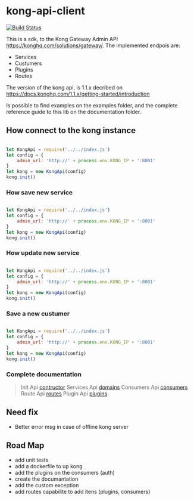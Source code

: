 # kong-api-client

[![Build Status](https://travis-ci.com/vitorecomp/kong-api-client.svg?branch=master)](https://travis-ci.com/vitorecomp/kong-api-client)

This is a sdk, to the Kong Gateway Admin API <https://konghq.com/solutions/gateway/>. The implemented endpois are:

- Services
- Custumers
- Plugins
- Routes

The version of the kong api, is 1.1.x decribed on <https://docs.konghq.com/1.1.x/getting-started/introduction>

Is possible to find examples on the examples folder, and the complete reference guide to this lib on
the documentation folder.

## How connect to the kong instance

```javascript

let KongApi = require('../../index.js')
let config = {
    admin_url: 'http://' + process.env.KONG_IP + ':8001'
}
let kong = new KongApi(config)
kong.init()

```

### How save new service

```javascript

let KongApi = require('../../index.js')
let config = {
    admin_url: 'http://' + process.env.KONG_IP + ':8001'
}
let kong = new KongApi(config)
kong.init()

```

### How update new service

```javascript

let KongApi = require('../../index.js')
let config = {
    admin_url: 'http://' + process.env.KONG_IP + ':8001'
}
let kong = new KongApi(config)
kong.init()

```

### Save a new custumer

```javascript

let KongApi = require('../../index.js')
let config = {
    admin_url: 'http://' + process.env.KONG_IP + ':8001'
}
let kong = new KongApi(config)
kong.init()

```

### Complete documentation

> Init Api [contructor](./documentation/init.md)
> Services Api [domains](./documentation/services.md)
> Consumers Api [consumers](./documentation/consumers.md)
> Route Api [routes](./documentation/routes.md)
> Plugin Api [plugins](./documentation/plugins.md)

## Need fix

- Better error msg in case of offline kong server

## Road Map

- add unit tests
- add a dockerfile to up kong
- add the plugins on the consumers (auth)
- create the documantation
- add the custom exception
- add routes capabilite to add itens (plugins, consumers)
